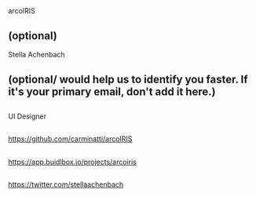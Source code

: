 ## <PROJECT NAME>
arcoIRIS
## <YOUR FULL NAME> (optional)
Stella Achenbach
## <Used Email in Buidlbox> (optional/ would help us to identify you faster. If it's your primary email, don't add it here.)

## <YOUR ROLE ON THE TEAM>
UI Designer
## <LINK TO THE PROJECT REPOSITORY>
https://github.com/carminatti/arcoIRIS
## <LINK TO BUIDLBOX SUBMISSION>
https://app.buidlbox.io/projects/arcoiris
## <ANY LINKS TO YOUR SOCIALS THAT YOU WANT PEOPLE TO SEE WHO MIGHT COME ACROSS YOUR SUBMISSION IN THE FUTURE>
https://twitter.com/stellaachenbach
